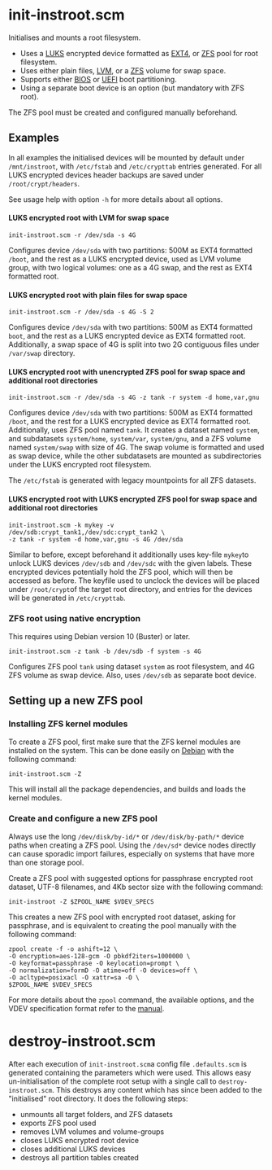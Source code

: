 # init-instroot.scm

Initialises and mounts a root filesystem.

* Uses a [LUKS](https://en.wikipedia.org/wiki/Linux_Unified_Key_Setup) encrypted device formatted as [EXT4](https://wiki.debian.org/Ext4), or [ZFS](https://github.com/openzfs/zfs) pool for root filesystem.
* Uses either plain files, [LVM](https://en.wikipedia.org/wiki/Logical_volume_management), or a [ZFS](https://github.com/openzfs/zfs) volume for swap space.
* Supports either [BIOS](https://en.wikipedia.org/wiki/BIOS) or [UEFI](https://en.wikipedia.org/wiki/Unified_Extensible_Firmware_Interface) boot partitioning.
* Using a separate boot device is an option (but mandatory with ZFS root).

The ZFS pool must be created and configured manually beforehand.

## Examples

In all examples the initialised devices will be mounted by default under `/mnt/instroot`, with `/etc/fstab` and `/etc/crypttab` entries generated. For all LUKS encrypted devices header backups are saved under `/root/crypt/headers`.

See usage help with option `-h` for more details about all options.

#### LUKS encrypted root with LVM for swap space

    init-instroot.scm -r /dev/sda -s 4G

Configures device `/dev/sda` with two partitions: 500M as EXT4 formatted `/boot`, and the rest as a LUKS encrypted device, used as LVM volume group, with two logical volumes: one as a 4G swap, and the rest as EXT4 formatted root.

#### LUKS encrypted root with plain files for swap space

    init-instroot.scm -r /dev/sda -s 4G -S 2

Configures device `/dev/sda` with two partitions: 500M as EXT4 formatted `boot`, and the rest as a LUKS encrypted device as EXT4 formatted root. Additionally, a swap space of 4G is split into two 2G contiguous files under `/var/swap` directory.

#### LUKS encrypted root with unencrypted ZFS pool for swap space and additional root directories

    init-instroot.scm -r /dev/sda -s 4G -z tank -r system -d home,var,gnu

Configures device `/dev/sda` with two partitions: 500M as EXT4 formatted `/boot`, and the rest for a LUKS encrypted device as EXT4 formatted root. Additionally, uses ZFS pool named `tank`. It creates a dataset named `system`, and subdatasets `system/home`, `system/var`, `system/gnu`, and a ZFS volume named `system/swap` with size of 4G. The swap volume is formatted and used as swap device, while the other subdatasets are mounted as subdirectories under the LUKS encrypted root filesystem. 

The `/etc/fstab` is generated with legacy mountpoints for all ZFS datasets.

#### LUKS encrypted root with LUKS encrypted ZFS pool for swap space and additional root directories

    init-instroot.scm -k mykey -v /dev/sdb:crypt_tank1,/dev/sdc:crypt_tank2 \
    -z tank -r system -d home,var,gnu -s 4G /dev/sda

Similar to before, except beforehand it additionally uses key-file `mykey`to unlock LUKS devices `/dev/sdb` and `/dev/sdc` with the given labels. These encrypted devices potentially hold the ZFS pool, which will then be accessed as before. The keyfile used to unclock the devices will be placed under `/root/crypt`of the target root directory, and entries for the devices will be generated in `/etc/crypttab`.

### ZFS root using native encryption

This requires using Debian version 10 (Buster) or later.

    init-instroot.scm -z tank -b /dev/sdb -f system -s 4G

Configures ZFS pool `tank` using dataset `system` as root filesystem, and 4G ZFS volume as swap device. Also, uses `/dev/sdb` as separate boot device.

## Setting up a new ZFS pool

### Installing ZFS kernel modules

To create a ZFS pool, first make sure that the ZFS kernel modules are installed on the system. This can be done easily on [Debian](https://www.debian.org/) with the following command:

	init-instroot.scm -Z

This will install all the package dependencies, and builds and loads the kernel modules.

### Create and configure a new ZFS pool

Always use the long `/dev/disk/by-id/*` or `/dev/disk/by-path/*` device paths when creating a ZFS pool. Using the `/dev/sd*` device nodes directly can cause sporadic import failures, especially on systems that have more than one storage pool. 

Create a ZFS pool with suggested options for passphrase encrypted root dataset, UTF-8 filenames, and 4Kb sector size with the following command:

	init-instroot -Z $ZPOOL_NAME $VDEV_SPECS

This creates a new ZFS pool with encrypted root dataset, asking for passphrase, and is equivalent to creating the pool manually with the following command:

	zpool create -f -o ashift=12 \
	-O encryption=aes-128-gcm -O pbkdf2iters=1000000 \
	-O keyformat=passphrase -O keylocation=prompt \
	-O normalization=formD -O atime=off -O devices=off \
	-O acltype=posixacl -O xattr=sa -O \
	$ZPOOL_NAME $VDEV_SPECS

For more details about the `zpool` command, the available options, and the VDEV specification format refer to the [manual](https://zfsonlinux.org/manpages/0.8.1/man8/zpool.8.html#lbAE).

# destroy-instroot.scm

After each execution of `init-instroot.scm`a config file `.defaults.scm` is generated containing the parameters which were used. This allows easy un-initialisation of the complete root setup with a single call to `destroy-instroot.scm`. This destroys any content which has since been added to the "initialised" root directory. It does the following steps:
  * unmounts all target folders, and ZFS datasets
  * exports ZFS pool used
  * removes LVM volumes and volume-groups
  * closes LUKS encrypted root device
  * closes additional LUKS devices
  * destroys all partition tables created

